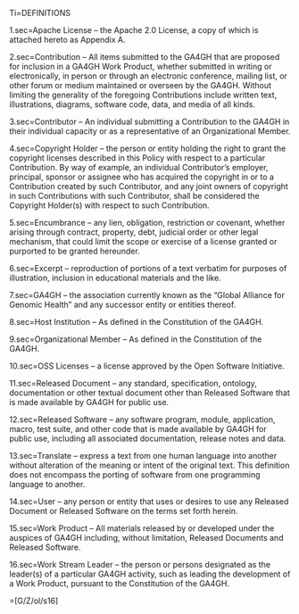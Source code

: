 
Ti=DEFINITIONS 

1.sec=Apache License – the Apache 2.0 License, a copy of which is attached hereto as Appendix A.

2.sec=Contribution – All items submitted to the GA4GH that are proposed for inclusion in a GA4GH Work Product, whether submitted in writing or electronically, in person or through an electronic conference, mailing list, or other forum or medium maintained or overseen by the GA4GH.  Without limiting the generality of the foregoing Contributions include written text, illustrations, diagrams, software code, data, and media of all kinds. 

3.sec=Contributor – An individual submitting a Contribution to the GA4GH in their individual capacity or as a representative of an Organizational Member.

4.sec=Copyright Holder – the person or entity holding the right to grant the copyright licenses described in this Policy with respect to a particular Contribution.  By way of example, an individual Contributor’s employer, principal, sponsor or assignee who has acquired the copyright in or to a Contribution created by such Contributor, and any joint owners of copyright in such Contributions with such Contributor, shall be considered the Copyright Holder(s) with respect to such Contribution.

5.sec=Encumbrance – any lien, obligation, restriction or covenant, whether arising through contract, property, debt, judicial order or other legal mechanism, that could limit the scope or exercise of a license granted or purported to be granted hereunder.

6.sec=Excerpt – reproduction of portions of a text verbatim for purposes of illustration, inclusion in educational materials and the like. 

7.sec=GA4GH – the association currently known as the “Global Alliance for Genomic Health” and any successor entity or entities thereof.

8.sec=Host Institution – As defined in the Constitution of the GA4GH.

9.sec=Organizational Member – As defined in the Constitution of the GA4GH. 

10.sec=OSS Licenses – a license approved by the Open Software Initiative.

11.sec=Released Document – any standard, specification, ontology, documentation or other textual document other than Released Software that is made available by GA4GH for public use. 

12.sec=Released Software – any software program, module, application, macro, test suite, and other code that is made available by GA4GH for public use, including all associated documentation, release notes and data.

13.sec=Translate – express a text from one human language into another without alteration of the meaning or intent of the original text. This definition does not encompass the porting of software from one programming language to another.

14.sec=User – any person or entity that uses or desires to use any Released Document or Released Software on the terms set forth herein.

15.sec=Work Product – All materials released by or developed  under the auspices of GA4GH including, without limitation, Released Documents and Released Software.

16.sec=Work Stream Leader – the person or persons designated as the leader(s) of a particular GA4GH activity, such as leading the development of a Work Product, pursuant to the Constitution of the GA4GH.

=[G/Z/ol/s16]
